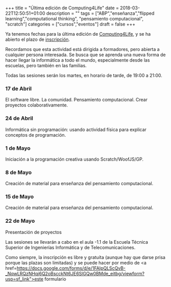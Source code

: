 +++
title = "Última edición de Computing4Life"
date = 2018-03-22T12:50:51+01:00
description = ""
tags = ["ABP","enseñanza","flipped learning","computational thinking", "pensamiento computacional", "scratch"]
categories = ["cursos","eventos"]
draft = false 
+++


Ya tenemos fechas para la última edición de <a href="https://computing4life.github.io/post/que-es/">Computing4Life</a>, y se ha abierto el plazo de <a href="https://docs.google.com/forms/d/e/1FAIpQLScQvB-_NqwLRQzNHqj6Q2oBscckNt6JE6SlGQw0BMde_eitbg/viewform?usp=sf_link">inscripción</a>.

Recordamos que esta actividad está dirigida a formadores, pero abierta a cualquier persona interesada. Se busca que se aprenda una nueva forma de hacer llegar la informática a todo el mundo, especialmente desde las escuelas, pero también en las familias.

Todas las sesiones serán los martes, en horario de tarde, de 19:00 a 21:00.

### 17 de Abril
El software libre. La comunidad. Pensamiento computacional. Crear proyectos colaborativamente.

### 24 de Abril
Informática sin programación: usando actividad física para explicar conceptos de programación.

### 1 de Mayo
Iniciación a la programación creativa usando Scratch/WoofJS/GP.

### 8 de Mayo
Creación de material para enseñanza del pensamiento computacional.

###  15 de Mayo
Creación de material para enseñanza del pensamiento computacional.

### 22 de Mayo
Presentación de proyectos

Las sesiones se llevarán a cabo en el aula -1.1 de la Escuela Técnica Superior de Ingenierías Informática y de Telecomunicaciones.

Como siempre, la inscripción es libre y gratuíta (aunque hay que darse prisa porque las plazas son limitadas) y se puede hacer por medio de <a href=https://docs.google.com/forms/d/e/1FAIpQLScQvB-_NqwLRQzNHqj6Q2oBscckNt6JE6SlGQw0BMde_eitbg/viewform?usp=sf_link">este formulario</a>
